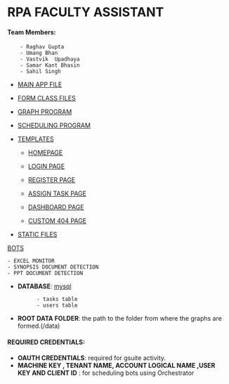 # RPA FACULTY ASSISTANT


#### Team Members:

        - Raghav Gupta
        - Umang Bhan
        - Vastvik  Upadhaya
        - Samar Kant Bhasin
        - Sahil Singh

- [MAIN APP FILE](https://github.com/MIETDevelopers/2017_CSEA2_P7_RPA_FacultyAssistant_Raghav_Umang_Vastavik_Samar_Sahil/tree/master/WebApp/app.py)

- [FORM CLASS FILES](https://github.com/MIETDevelopers/2017_CSEA2_P7_RPA_FacultyAssistant_Raghav_Umang_Vastavik_Samar_Sahil/tree/master/WebApp/forms.py)

- [GRAPH PROGRAM](https://github.com/MIETDevelopers/2017_CSEA2_P7_RPA_FacultyAssistant_Raghav_Umang_Vastavik_Samar_Sahil/tree/master/WebApp/graph.py)
   
- [SCHEDULING PROGRAM](https://github.com/MIETDevelopers/2017_CSEA2_P7_RPA_FacultyAssistant_Raghav_Umang_Vastavik_Samar_Sahil/tree/master/WebApp/apis/sched.py)


- [TEMPLATES](https://github.com/MIETDevelopers/2017_CSEA2_P7_RPA_FacultyAssistant_Raghav_Umang_Vastavik_Samar_Sahil/tree/master/WebApp/templates)

    - [HOMEPAGE](https://github.com/MIETDevelopers/2017_CSEA2_P7_RPA_FacultyAssistant_Raghav_Umang_Vastavik_Samar_Sahil/tree/master/WebApp/templates/index.html)

    - [LOGIN PAGE](https://github.com/MIETDevelopers/2017_CSEA2_P7_RPA_FacultyAssistant_Raghav_Umang_Vastavik_Samar_Sahil/tree/master/WebApp/templates/login.html)

    - [REGISTER PAGE](https://github.com/MIETDevelopers/2017_CSEA2_P7_RPA_FacultyAssistant_Raghav_Umang_Vastavik_Samar_Sahil/tree/master/WebApp/templates/register.html)

    - [ASSIGN TASK PAGE](https://github.com/MIETDevelopers/2017_CSEA2_P7_RPA_FacultyAssistant_Raghav_Umang_Vastavik_Samar_Sahil/tree/master/WebApp/templates/task.html)

    - [DASHBOARD PAGE](https://github.com/MIETDevelopers/2017_CSEA2_P7_RPA_FacultyAssistant_Raghav_Umang_Vastavik_Samar_Sahil/tree/master/WebApp/templates/dashboard.html)

    - [CUSTOM 404 PAGE](https://github.com/MIETDevelopers/2017_CSEA2_P7_RPA_FacultyAssistant_Raghav_Umang_Vastavik_Samar_Sahil/tree/master/WebApp/templates/404.html)
 
- [STATIC FILES](https://github.com/MIETDevelopers/2017_CSEA2_P7_RPA_FacultyAssistant_Raghav_Umang_Vastavik_Samar_Sahil/tree/master/WebApp/static)

[BOTS](https://github.com/MIETDevelopers/2017_CSEA2_P7_RPA_FacultyAssistant_Raghav_Umang_Vastavik_Samar_Sahil/tree/master/Bots/)
    
    - EXCEL MONITOR 
    - SYNOPSIS DOCUMENT DETECTION
    - PPT DOCUMENT DETECTION

- **DATABASE**: [mysql](https://github.com/MIETDevelopers/2017_CSEA2_P7_RPA_FacultyAssistant_Raghav_Umang_Vastavik_Samar_Sahil/tree/master/WebApp/db)

            - tasks table
            - users table

- **ROOT DATA FOLDER**: the path to the folder from where the graphs are formed.(/data)

#### REQUIRED CREDENTIALS:

- **OAUTH CREDENTIALS**: required for gsuite activity.
- **MACHINE KEY , TENANT NAME, ACCOUNT LOGICAL NAME ,USER KEY AND CLIENT ID** : for scheduling bots using Orchestrator